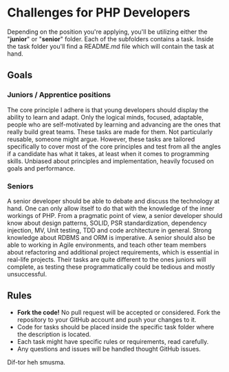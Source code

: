 Challenges for PHP Developers
==============

Depending on the position you're applying, you'll be utilizing either the "**junior**" or "**senior**" folder. Each of the subfolders contains a task. Inside the task folder you'll find a README.md file which will contain the task at hand.

## Goals
### Juniors / Apprentice positions

The core principle I adhere is that young developers should display the ability to learn and adapt. Only the logical minds, focused, adaptable, people who are self-motivated by learning and advancing are the ones that really build great teams. These tasks are made for them. Not particularly reusable, someone might argue. However, these tasks are tailored specifically to cover most of the core principles and test from all the angles if a candidate has what it takes, at least when it comes to programming skills. Unbiased about principles and implementation, heavily focused on goals and performance.

### Seniors

A senior developer should be able to debate and discuss the technology at hand. One can only allow itself to do that with the knowledge of the inner workings of PHP. From a pragmatic point of view, a senior developer should know about design patterns, SOLID, PSR standardization, dependency injection, MV, Unit testing, TDD and code architecture in general. Strong knowledge about RDBMS and ORM is imperative. A senior should also be able to working in Agile environments, and teach other team members about refactoring and additional project requirements, which is essential in real-life projects. Their tasks are quite different to the ones juniors will complete, as testing these programmatically could be tedious and mostly unsuccessful.

## Rules

 - **Fork the code!** No pull request will be accepted or considered. Fork the repository to your GitHub account and push your changes to it.
 - Code for tasks should be placed inside the specific task folder where the description is located.
 - Each task might have specific rules or requirements, read carefully.
 - Any questions and issues will be handled thought GitHub issues.


Dif-tor heh smusma.